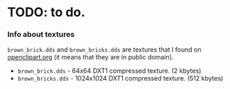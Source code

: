 # TODO: to do.


### Info about textures

`brown_brick.dds` and `brown_bricks.dds` are textures that I found on [openclipart.org](https://openclipart.org/detail/265429/brick-wall) (it means that they are in public domain).
* `brown_brick.dds` - 64x64 DXT1 compressed texture. (2 kbytes)
* `brown_bricks.dds` - 1024x1024 DXT1 compressed texture. (512 kbytes)
